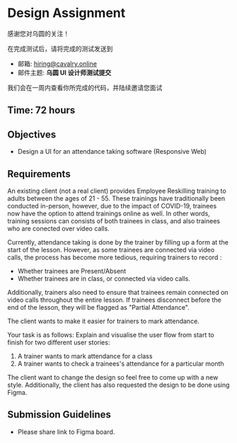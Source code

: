 # Design Assignment

感谢您对乌圆的关注！

在完成测试后，请将完成的测试发送到

- 邮箱: hiring@cavalry.online
- 邮件主题: **乌圆 UI 设计师测试提交**

我们会在一周内查看你所完成的代码，并陆续邀请您面试

## Time: 72 hours

## Objectives

- Design a UI for an attendance taking software (Responsive Web)

## Requirements

An existing client (not a real client) provides Employee Reskilling training to adults between the ages of 21 - 55. These trainings have traditionally been conducted in-person, however, due to the impact of COVID-19, trainees now have the option to attend trainings online as well. In other words, training sessions can consists of both trainees in class, and also trainees who are conected over video calls.

Currently, attendance taking is done by the trainer by filling up a form at the start of the lesson. However, as some trainees are connected via video calls, the process has become more tedious, requiring trainers to record :

- Whether trainees are Present/Absent
- Whether trainees are in class, or connected via video calls.

Additionally, trainers also need to ensure that trainees remain connected on video calls throughout the entire lesson. If trainees disconnect before the end of the lesson, they will be flagged as "Partial Attendance".

The client wants to make it easier for trainers to mark attendance.

Your task is as follows:
Explain and visualise the user flow from start to finish for two different user stories:

1. A trainer wants to mark attendance for a class
2. A trainer wants to check a trainees's attendance for a particular month

The client want to change the design so feel free to come up with a new style. Additionally, the client has also requested the design to be done using Figma.

## Submission Guidelines

- Please share link to Figma board.
